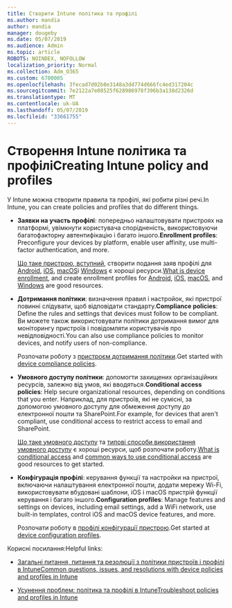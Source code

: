 ```yaml
---
title: Створити Intune політика та профілі
ms.author: mandia
author: mandia
manager: dougeby
ms.date: 05/07/2019
ms.audience: Admin
ms.topic: article
ROBOTS: NOINDEX, NOFOLLOW
localization_priority: Normal
ms.collection: Adm_O365
ms.custom: 6700005
ms.openlocfilehash: 3fecad7d02b8e3148a3dd774d666fc4ed317204c
ms.sourcegitcommit: 7e2122a7e08525f628986978f396b3a138d2326d
ms.translationtype: MT
ms.contentlocale: uk-UA
ms.lasthandoff: 05/07/2019
ms.locfileid: "33661755"
---
```

# <a name="creating-intune-policy-and-profiles"></a><span data-ttu-id="30b80-102">Створення Intune політика та профілі</span><span class="sxs-lookup"><span data-stu-id="30b80-102">Creating Intune policy and profiles</span></span>

<span data-ttu-id="30b80-103">У Intune можна створити правила та профілі, які робити різні речі.</span><span class="sxs-lookup"><span data-stu-id="30b80-103">In Intune, you can create policies and profiles that do different things.</span></span>

- <span data-ttu-id="30b80-104">**Заявки на участь профілі**: попередньо налаштовувати пристроях на платформі, увімкнути користувача спорідненість, використовуючи багатофакторну автентифікацію і багато іншого.</span><span class="sxs-lookup"><span data-stu-id="30b80-104">**Enrollment profiles**: Preconfigure your devices by platform, enable user affinity, use multi-factor authentication, and more.</span></span> 

  <span data-ttu-id="30b80-105">[Що таке пристрою, вступний](https://docs.microsoft.com/intune/device-enrollment), створити подання заяв профілі для [Android](https://docs.microsoft.com/intune/android-enroll), [iOS](https://docs.microsoft.com/intune/ios-enroll), [macOS](https://docs.microsoft.com/intune/macos-enroll)і [Windows](https://docs.microsoft.com/intune/windows-enrollment-methods) є хороші ресурси.</span><span class="sxs-lookup"><span data-stu-id="30b80-105">[What is device enrollment](https://docs.microsoft.com/intune/device-enrollment), and create enrollment profiles for [Android](https://docs.microsoft.com/intune/android-enroll), [iOS](https://docs.microsoft.com/intune/ios-enroll), [macOS](https://docs.microsoft.com/intune/macos-enroll), and [Windows](https://docs.microsoft.com/intune/windows-enrollment-methods) are good resources.</span></span>

- <span data-ttu-id="30b80-106">**Дотримання політики**: визначення правил і настройок, які пристрої повинні слідувати, щоб відповідати стандарту.</span><span class="sxs-lookup"><span data-stu-id="30b80-106">**Compliance policies**: Define the rules and settings that devices must follow to be compliant.</span></span> <span data-ttu-id="30b80-107">Ви можете також використовувати політики дотримання вимог для моніторингу пристроїв і повідомляти користувачів про невідповідності.</span><span class="sxs-lookup"><span data-stu-id="30b80-107">You can also use compliance policies to monitor devices, and notify users of non-compliance.</span></span> 

  <span data-ttu-id="30b80-108">Розпочати роботу з [пристроєм дотримання політики](https://docs.microsoft.com/intune/device-compliance-get-started).</span><span class="sxs-lookup"><span data-stu-id="30b80-108">Get started with [device compliance policies](https://docs.microsoft.com/intune/device-compliance-get-started).</span></span>
- <span data-ttu-id="30b80-109">**Умовного доступу політики**: допомогти захищених організаційних ресурсів, залежно від умов, які вводяться.</span><span class="sxs-lookup"><span data-stu-id="30b80-109">**Conditional access policies**: Help secure organizational resources, depending on conditions that you enter.</span></span> <span data-ttu-id="30b80-110">Наприклад, для пристроїв, які не сумісні, за допомогою умовного доступу для обмеження доступу до електронної пошти та SharePoint.</span><span class="sxs-lookup"><span data-stu-id="30b80-110">For example, for devices that aren't compliant, use conditional access to restrict access to email and SharePoint.</span></span>

  <span data-ttu-id="30b80-111">[Що таке умовного доступу](https://docs.microsoft.com/intune/conditional-access) та [типові способи використання умовного доступу](https://docs.microsoft.com/intune/conditional-access-intune-common-ways-use) є хороші ресурси, щоб розпочати роботу.</span><span class="sxs-lookup"><span data-stu-id="30b80-111">[What is conditional access](https://docs.microsoft.com/intune/conditional-access) and [common ways to use conditional access](https://docs.microsoft.com/intune/conditional-access-intune-common-ways-use) are good resources to get started.</span></span>

- <span data-ttu-id="30b80-112">**Конфігурація профілі**: керування функції та настройки на пристрої, включаючи налаштування електронної пошти, додати мережу Wi-Fi, використовувати вбудовані шаблони, iOS і macOS пристрій функції керування і багато іншого.</span><span class="sxs-lookup"><span data-stu-id="30b80-112">**Configuration profiles**: Manage features and settings on devices, including email settings, add a WiFi network, use built-in templates, control iOS and macOS device features, and more.</span></span> 

  <span data-ttu-id="30b80-113">Розпочати роботу в [профілі конфігурації пристрою](https://docs.microsoft.com/intune/device-profiles).</span><span class="sxs-lookup"><span data-stu-id="30b80-113">Get started at [device configuration profiles](https://docs.microsoft.com/intune/device-profiles).</span></span>

<span data-ttu-id="30b80-114">Корисні посилання:</span><span class="sxs-lookup"><span data-stu-id="30b80-114">Helpful links:</span></span>

- [<span data-ttu-id="30b80-115">Загальні питання, питання та резолюції з політики пристроїв і профілі в Intune</span><span class="sxs-lookup"><span data-stu-id="30b80-115">Common questions, issues, and resolutions with device policies and profiles in Intune</span></span>](https://docs.microsoft.com/intune/device-profile-troubleshoot)

- [<span data-ttu-id="30b80-116">Усунення проблем: політика та профілі в Intune</span><span class="sxs-lookup"><span data-stu-id="30b80-116">Troubleshoot policies and profiles in Intune</span></span>](https://docs.microsoft.com/intune/troubleshoot-policies-in-microsoft-intune)
